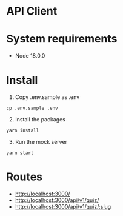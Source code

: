 # API Client

# System requirements
- Node 18.0.0

# Install

1. Copy .env.sample as .env
```
cp .env.sample .env
```

2. Install the packages
```
yarn install
```

3. Run the mock server
```
yarn start
```

# Routes

- [http://localhost:3000/](http://localhost:3000/)
- [http://localhost:3000/api/v1/quiz/](http://localhost:3000/api/v1/quiz/)
- [http://localhost:3000/api/v1/quiz/:slug](http://localhost:3000/api/v1/quiz/javascript-quiz)